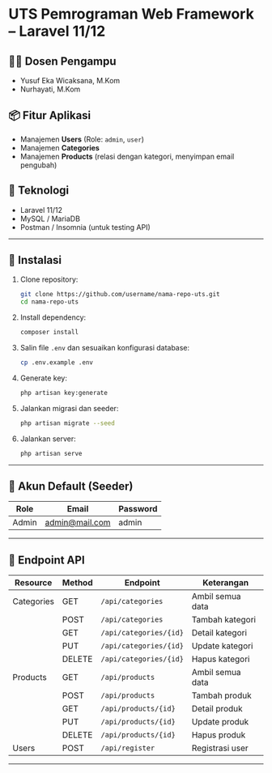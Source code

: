 
# UTS Pemrograman Web Framework – Laravel 11/12

## 🧑‍💻 Dosen Pengampu
- Yusuf Eka Wicaksana, M.Kom
- Nurhayati, M.Kom

## 📦 Fitur Aplikasi
- Manajemen **Users** (Role: `admin`, `user`)
- Manajemen **Categories**
- Manajemen **Products** (relasi dengan kategori, menyimpan email pengubah)

## 🔧 Teknologi
- Laravel 11/12
- MySQL / MariaDB
- Postman / Insomnia (untuk testing API)

---

## 🚀 Instalasi

1. Clone repository:
   ```bash
   git clone https://github.com/username/nama-repo-uts.git
   cd nama-repo-uts
   ```

2. Install dependency:
   ```bash
   composer install
   ```

3. Salin file `.env` dan sesuaikan konfigurasi database:
   ```bash
   cp .env.example .env
   ```

4. Generate key:
   ```bash
   php artisan key:generate
   ```

5. Jalankan migrasi dan seeder:
   ```bash
   php artisan migrate --seed
   ```

6. Jalankan server:
   ```bash
   php artisan serve
   ```

---

## 🔐 Akun Default (Seeder)

| Role  | Email             | Password |
|-------|-------------------|----------|
| Admin | admin@mail.com    | admin    |

---

## 📮 Endpoint API

| Resource     | Method | Endpoint               | Keterangan        |
|--------------|--------|------------------------|-------------------|
| Categories   | GET    | `/api/categories`      | Ambil semua data  |
|              | POST   | `/api/categories`      | Tambah kategori   |
|              | GET    | `/api/categories/{id}` | Detail kategori   |
|              | PUT    | `/api/categories/{id}` | Update kategori   |
|              | DELETE | `/api/categories/{id}` | Hapus kategori    |
| Products     | GET    | `/api/products`        | Ambil semua data  |
|              | POST   | `/api/products`        | Tambah produk     |
|              | GET    | `/api/products/{id}`   | Detail produk     |
|              | PUT    | `/api/products/{id}`   | Update produk     |
|              | DELETE | `/api/products/{id}`   | Hapus produk      |
| Users        | POST   | `/api/register`        | Registrasi user   |

---

